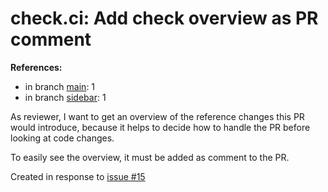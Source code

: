 # check.ci: Add check overview as PR comment

**References:**

- in branch [main](https://github.com/mhatzl/mantra/tree/main): 1
- in branch [sidebar](https://github.com/mhatzl/mantra/tree/sidebar): 1

As reviewer, I want to get an overview of the reference changes this PR would introduce,
because it helps to decide how to handle the PR before looking at code changes.

To easily see the overview, it must be added as comment to the PR.

Created in response to [issue #15](https://github.com/mhatzl/mantra/issues/15)
